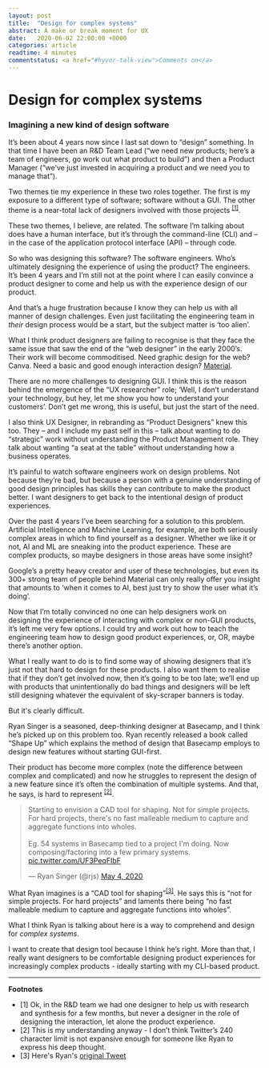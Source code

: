 ```yaml
---
layout: post
title:  "Design for complex systems"
abstract: A make or break moment for UX 
date:   2020-06-02 22:00:00 +0000
categories: article
readtime: 4 minutes
commentstatus: <a href="#hyvor-talk-view">Comments on</a>
---
```


# Design for complex systems
###  Imagining a new kind of design software

It’s been about 4 years now since I last sat down to “design” something. In that time I have been an R&D Team Lead (“we need new products; here’s a team of engineers, go work out what product to build”) and then a Product Manager (“we’ve just invested in acquiring a product and we need you to manage that”). 

Two themes tie my experience in these two roles together. The first is my exposure to a different type of software; software without a GUI. The other theme is a near-total lack of designers involved with those projects <sup><a href="#footnotes">[1]</a></sup>. 

These two themes, I believe, are related. The software I’m talking about does have a human interface, but it’s through the command-line (CLI) and – in the case of the application protocol interface (API) – through code.

So who was designing this software? The software engineers. Who’s ultimately designing the experience of using the product? The engineers. It’s been 4 years and I’m still not at the point where I can easily convince a product designer to come and help us with the experience design of our product.

And that’s a huge frustration because I know they can help us with all manner of design challenges. Even just facilitating the engineering team in *their* design process would be a start, but the subject matter is ‘too alien’.

What I think product designers are failing to recognise is that they face the same issue that saw the end of the “web designer” in the early 2000’s. Their work will become commoditised. Need graphic design for the web? Canva. Need a basic and good enough interaction design? [Material](https://material.io/design). 

There are no more challenges to designing GUI. I think this is the reason behind the emergence of the “UX researcher” role; ‘Well, I don’t understand your technology, but hey, let me show you how to understand your customers’. Don’t get me wrong, this is useful, but just the start of the need.

I also think UX Designer, in rebranding as “Product Designers” knew this too. They – and I include my past self in this – talk about wanting to do “strategic” work without understanding the Product Management role. They talk about wanting “a seat at the table” without understanding how a business operates.

It’s painful to watch software engineers work on design problems. Not because they’re bad, but because a person with a genuine understanding of good design principles has skills they can contribute to make the product better. I want designers to get back to the intentional design of product experiences. 

Over the past 4 years I’ve been searching for a solution to this problem. Artificial Intelligence and Machine Learning, for example, are both seriously complex areas in which to find yourself as a designer. Whether we like it or not, AI and ML are sneaking into the product experience. These are complex products, so maybe designers in those areas have some insight?  

Google’s a pretty heavy creator and user of these technologies, but even its 300+ strong team of people behind Material can only really offer you insight that amounts to ‘when it comes to AI, best just try to show the user what it’s doing’.

Now that I’m totally convinced no one can help designers work on designing the experience of interacting with complex or non-GUI products, it’s left me very few options. I could try and work out how to teach the engineering team how to design good product experiences, or, OR, maybe there’s another option.

What I really want to do is to find some way of showing designers that it’s just not that hard to design for these products. I also want them to realise that if they don’t get involved now, then it’s going to be too late; we’ll end up with products that unintentionally do bad things and designers will be left still designing whatever the equivalent of sky-scraper banners is today.

But it's clearly difficult.

Ryan Singer is a seasoned, deep-thinking designer at Basecamp, and I think he’s picked up on this problem too. Ryan recently released a book called “Shape Up” which explains the method of design that Basecamp employs to design new features without starting GUI-first. 

Their product has become more complex (note the difference between complex and complicated) and now he struggles to represent the design of a new feature since it’s often the combination of multiple systems. And that, he says, is hard to represent <sup><a href="#footnotes">[2]</a></sup>. 

<blockquote class="twitter-tweet"><p lang="en" dir="ltr">Starting to envision a CAD tool for shaping. Not for simple projects. For hard projects, there&#39;s no fast malleable medium to capture and aggregate functions into wholes.<br><br>Eg. 54 systems in Basecamp tied to a project I&#39;m doing. Now composing/factoring into a few primary systems. <a href="https://t.co/UF3PeqFIbF">pic.twitter.com/UF3PeqFIbF</a></p>&mdash; Ryan Singer (@rjs) <a href="https://twitter.com/rjs/status/1257431558174265345?ref_src=twsrc%5Etfw">May 4, 2020</a></blockquote> <script async src="https://platform.twitter.com/widgets.js" charset="utf-8"></script>

What Ryan imagines is a “CAD tool for shaping”<sup><a href="#footnotes">[3]</a></sup>. He says this is “not for simple projects. For hard projects” and laments there being “no fast malleable medium to capture and aggregate functions into wholes”.

What I think Ryan is talking about here is a way to comprehend and design for *complex systems*. 

I want to create that design tool because I think he’s right. More than that, I really want designers to be comfortable designing product experiences for increasingly complex products - ideally starting with my CLI-based product.

<a name="footnotes"></a>

---

**Footnotes**

+ [1] Ok, in the R&D team we had one designer to help us with research and synthesis for a few months, but never a designer in the role of designing the interaction, let alone the product experience.
+ [2] This is my understanding anyway - I don’t think Twitter’s 240 character limit is not expansive enough for someone like Ryan to express his deep thought.
+ [3] Here's Ryan's [original Tweet](https://twitter.com/rjs/status/1257431558174265345)